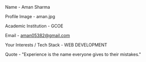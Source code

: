 Name - Aman Sharma

Profile Image - aman.jpg

Academic Institution - GCOE

Email - aman05382@gmail.com

Your Interests / Tech Stack - WEB DEVELOPMENT

Quote - "Experience is the name everyone gives to their mistakes."
